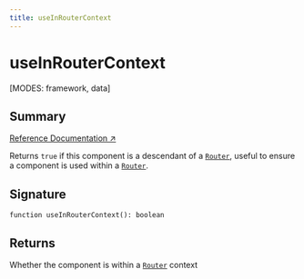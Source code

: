 ```yaml
---
title: useInRouterContext
---
```


# useInRouterContext

<!--
⚠️ ⚠️ IMPORTANT ⚠️ ⚠️ 

Thank you for helping improve our documentation!

This file is auto-generated from the JSDoc comments in the source
code, so please edit the JSDoc comments in the file below and this
file will be re-generated once those changes are merged.

https://github.com/remix-run/react-router/blob/main/packages/react-router/lib/hooks.tsx
-->

[MODES: framework, data]

## Summary

[Reference Documentation ↗](https://api.reactrouter.com/v7/functions/react_router.index.useInRouterContext.html)

Returns `true` if this component is a descendant of a [`Router`](../declarative-routers/Router), useful
to ensure a component is used within a [`Router`](../declarative-routers/Router).

## Signature

```tsx
function useInRouterContext(): boolean
```

## Returns

Whether the component is within a [`Router`](../declarative-routers/Router) context

